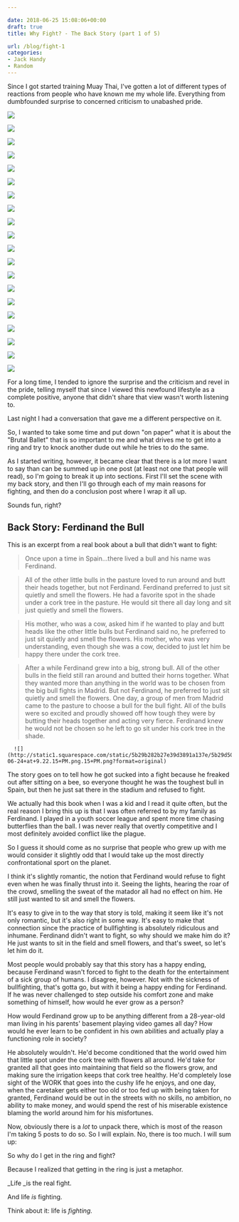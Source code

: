 ```yaml
---

date: 2018-06-25 15:08:06+00:00
draft: true
title: Why Fight? - The Back Story (part 1 of 5)

url: /blog/fight-1
categories:
- Jack Handy
- Random
---
```


Since I got started training Muay Thai, I've gotten a lot of different types of reactions from people who have known me my whole life. Everything from dumbfounded surprise to concerned criticism to unabashed pride.



  
   ![](http://static1.squarespace.com/static/5b29b282b27e39d3891a137e/5b29d50ac07b083624e43ad2/5b29b8ef70a6ad67c1b73c6f/1529518203920/usko_0616-j.jpg)

  

  
   ![](http://static1.squarespace.com/static/5b29b282b27e39d3891a137e/5b29d50ac07b083624e43ad2/5b29b8ef2b6a286069231d6d/1529518203926/usko_0616-k.jpg)

  

  
   ![](http://static1.squarespace.com/static/5b29b282b27e39d3891a137e/5b29d50ac07b083624e43ad2/5b29b8fc758d466e7e7ee521/1529518203919/usko_0616-l.jpg)

  

  
   ![](http://static1.squarespace.com/static/5b29b282b27e39d3891a137e/5b29d50ac07b083624e43ad2/5b29b8fd0e2e72fa20ede1b7/1529518204126/usko_0616-m.jpg)

  

  
   ![](http://static1.squarespace.com/static/5b29b282b27e39d3891a137e/5b29d50ac07b083624e43ad2/5b29b90870a6ad67c1b74038/1529518203937/usko_0616-n.jpg)

  

  
   ![](http://static1.squarespace.com/static/5b29b282b27e39d3891a137e/5b29d50ac07b083624e43ad2/5b29b90c03ce640eba942d2f/1529518204013/usko_0616-p.jpg)

  

  
   ![](http://static1.squarespace.com/static/5b29b282b27e39d3891a137e/5b29d50ac07b083624e43ad2/5b29b91703ce640eba942f22/1529518203958/usko_0616-q.jpg)

  

  
   ![](http://static1.squarespace.com/static/5b29b282b27e39d3891a137e/5b29d50ac07b083624e43ad2/5b29b91baa4a99e557c3d9e6/1529518203974/usko_0616-r.jpg)

  

  
   ![](http://static1.squarespace.com/static/5b29b282b27e39d3891a137e/5b29d50ac07b083624e43ad2/5b29b9231ae6cfdcc58a5ce0/1529518204109/usko_0616-s.jpg)

  

  
   ![](http://static1.squarespace.com/static/5b29b282b27e39d3891a137e/5b29d50ac07b083624e43ad2/5b29b92b88251b90e4d1061a/1529518204089/usko_0616-t.jpg)

  

  
   ![](http://static1.squarespace.com/static/5b29b282b27e39d3891a137e/5b29d50ac07b083624e43ad2/5b29b92daa4a99e557c3dcc6/1529518204457/usko_0616-u.jpg)

  

  
   ![](http://static1.squarespace.com/static/5b29b282b27e39d3891a137e/5b29d50ac07b083624e43ad2/5b29b938758d466e7e7eee74/1529518204147/usko_0616-ua.jpg)

  

  
   ![](http://static1.squarespace.com/static/5b29b282b27e39d3891a137e/5b29d50ac07b083624e43ad2/5b29b93a562fa7ebc84e39d6/1529518204180/usko_0616-ub.jpg)

  

  
   ![](http://static1.squarespace.com/static/5b29b282b27e39d3891a137e/5b29d50ac07b083624e43ad2/5b29b9471ae6cfdcc58a6247/1529518204144/usko_0616-uc.jpg)

  

  
   ![](http://static1.squarespace.com/static/5b29b282b27e39d3891a137e/5b29d50ac07b083624e43ad2/5b29b94a2b6a286069232b85/1529518204778/usko_0616-v.jpg)

  

  
   ![](http://static1.squarespace.com/static/5b29b282b27e39d3891a137e/5b29d50ac07b083624e43ad2/5b29b95603ce640eba9438fd/1529518204153/usko_0616-w.jpg)

  

  
   ![](http://static1.squarespace.com/static/5b29b282b27e39d3891a137e/5b29d50ac07b083624e43ad2/5b29b9570e2e72fa20edefe3/1529518204191/usko_0616-x.jpg)

  

  
   ![](http://static1.squarespace.com/static/5b29b282b27e39d3891a137e/5b29d50ac07b083624e43ad2/5b29b9626d2a739d0c94dd0a/1529518204313/usko_0616-y.jpg)

  

  
   ![](http://static1.squarespace.com/static/5b29b282b27e39d3891a137e/5b29d50ac07b083624e43ad2/5b29b962352f537c7d92abbc/1529518204351/usko_0616-z.jpg)

  

  
   ![](http://static1.squarespace.com/static/5b29b282b27e39d3891a137e/5b29d50ac07b083624e43ad2/5b29b96f562fa7ebc84e41fb/1529518204329/usko_0616-za.jpg)

  



For a long time, I tended to ignore the surprise and the criticism and revel in the pride, telling myself that since I viewed this newfound lifestyle as a complete positive, anyone that didn't share that view wasn't worth listening to.

Last night I had a conversation that gave me a different perspective on it.

So, I wanted to take some time and put down "on paper" what it is about the "Brutal Ballet" that is so important to me and what drives me to get into a ring and try to knock another dude out while he tries to do the same.

As I started writing, however, it became clear that there is a lot more I want to say than can be summed up in one post (at least not one that people will read), so I'm going to break it up into sections. First I'll set the scene with my back story, and then I'll go through each of my main reasons for fighting, and then do a conclusion post where I wrap it all up.

Sounds fun, right?

## Back Story: Ferdinand the Bull

This is an excerpt from a real book about a bull that didn't want to fight:

<blockquote>Once upon a time in Spain...there lived a bull and his name was Ferdinand.</blockquote>

<blockquote>All of the other little bulls in the pasture loved to run around and butt their heads together, but not Ferdinand. Ferdinand preferred to just sit quietly and smell the flowers. He had a favorite spot in the shade under a cork tree in the pasture. He would sit there all day long and sit just quietly and smell the flowers.</blockquote>

<blockquote>His mother, who was a cow, asked him if he wanted to play and butt heads like the other little bulls but Ferdinand said no, he preferred to just sit quietly and smell the flowers. His mother, who was very understanding, even though she was a cow, decided to just let him be happy there under the cork tree.</blockquote>

<blockquote>After a while Ferdinand grew into a big, strong bull. All of the other bulls in the field still ran around and butted their horns together. What they wanted more than anything in the world was to be chosen from the big bull fights in Madrid. But not Ferdinand, he preferred to just sit quietly and smell the flowers. One day, a group of men from Madrid came to the pasture to choose a bull for the bull fight. All of the bulls were so excited and proudly showed off how tough they were by butting their heads together and acting very fierce. Ferdinand knew he would not be chosen so he left to go sit under his cork tree in the shade.</blockquote>


  
      ![](http://static1.squarespace.com/static/5b29b282b27e39d3891a137e/5b29d50ac07b083624e43ad2/5b30eb9388251b30912fab7f/1529936158463/Screen+Shot+2018-06-24+at+9.22.15+PM.png.15+PM.png?format=original)

  



The story goes on to tell how he got sucked into a fight because he freaked out after sitting on a bee, so everyone thought he was the toughest bull in Spain, but then he just sat there in the stadium and refused to fight.

We actually had this book when I was a kid and I read it quite often, but the real reason I bring this up is that I was often referred to by my family as Ferdinand. I played in a youth soccer league and spent more time chasing butterflies than the ball. I was never really that overtly competitive and I most definitely avoided conflict like the plague.

So I guess it should come as no surprise that people who grew up with me would consider it slightly odd that I would take up the most directly confrontational sport on the planet.

I think it's slightly romantic, the notion that Ferdinand would refuse to fight even when he was finally thrust into it. Seeing the lights, hearing the roar of the crowd, smelling the sweat of the matador all had no effect on him. He still just wanted to sit and smell the flowers.

It's easy to give in to the way that story is told, making it seem like it's not only romantic, but it's also right in some way. It's easy to make that connection since the practice of bullfighting is absolutely ridiculous and inhumane. Ferdinand didn't want to fight, so why should we make him do it? He just wants to sit in the field and smell flowers, and that's sweet, so let's let him do it.

Most people would probably say that this story has a happy ending, because Ferdinand wasn't forced to fight to the death for the entertainment of a sick group of humans. I disagree, however. Not with the sickness of bullfighting, that's gotta go, but with it being a happy ending for Ferdinand. If he was never challenged to step outside his comfort zone and make something of himself, how would he ever grow as a person?

How would Ferdinand grow up to be anything different from a 28-year-old man living in his parents' basement playing video games all day? How would he ever learn to be confident in his own abilities and actually play a functioning role in society?


 
   

 


He absolutely wouldn't. He'd become conditioned that the world owed him that little spot under the cork tree with flowers all around. He'd take for granted all that goes into maintaining that field so the flowers grow, and making sure the irrigation keeps that cork tree healthy. He'd completely lose sight of the WORK that goes into the cushy life he enjoys, and one day, when the caretaker gets either too old or too fed up with being taken for granted, Ferdinand would be out in the streets with no skills, no ambition, no ability to make money, and would spend the rest of his miserable existence blaming the world around him for his misfortunes.

Now, obviously there is a _lot_ to unpack there, which is most of the reason I'm taking 5 posts to do so. So I will explain. No, there is too much. I will sum up:

So why do I get in the ring and fight?

Because I realized that getting in the ring is just a metaphor.

_Life _is the real fight.

And life _is_ fighting.

Think about it: life is _fighting._
